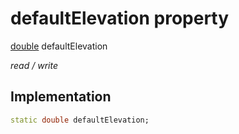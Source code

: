 


# defaultElevation property






[double](https://api.flutter.dev/flutter/dart-core/double-class.html) defaultElevation
  
_read / write_






## Implementation

```dart
static double defaultElevation;


```







